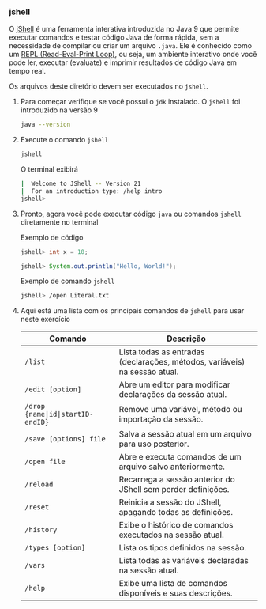 ### jshell

O [jShell](https://docs.oracle.com/en/java/javase/21/docs/specs/man/jshell.html) é uma ferramenta interativa introduzida no Java 9 que permite executar comandos e testar código Java de forma rápida, sem a necessidade de compilar ou criar um arquivo `.java`. Ele é conhecido como um [REPL (Read-Eval-Print Loop)](https://pt.wikipedia.org/wiki/REPL), ou seja, um ambiente interativo onde você pode ler, executar (evaluate) e imprimir resultados de código Java em tempo real.

Os arquivos deste diretório devem ser executados no `jshell`.

1. Para começar verifique se você possui o `jdk` instalado. O `jshell` foi introduzido na versão 9

    ```bash
    java --version
    ```

2. Execute o comando `jshell`
    ```bash
    jshell
    ```
    O terminal exibirá
    ```bash
    |  Welcome to JShell -- Version 21
    |  For an introduction type: /help intro
    jshell>
    ```

3. Pronto, agora você pode executar código `java` ou comandos `jshell` diretamente no terminal

    Exemplo de código 
    ```java
    jshell> int x = 10;

    jshell> System.out.println("Hello, World!");
    ```

    Exemplo de comando `jshell`
    ```bash
    jshell> /open Literal.txt
    ```

4. Aqui está uma lista com os principais comandos de `jshell` para usar neste exercício

    | Comando               | Descrição |
    |----------------------|-------------|
    | `/list`         | Lista todas as entradas (declarações, métodos, variáveis) na sessão atual. |
    | `/edit [option]` | Abre um editor para modificar declarações da sessão atual. |
    | `/drop {name\|id\|startID-endID}` | Remove uma variável, método ou importação da sessão. |
    | `/save [options] file` | Salva a sessão atual em um arquivo para uso posterior. |
    | `/open file` | Abre e executa comandos de um arquivo salvo anteriormente. |
    | `/reload` | Recarrega a sessão anterior do JShell sem perder definições. |
    | `/reset` | Reinicia a sessão do JShell, apagando todas as definições. |
    | `/history` | Exibe o histórico de comandos executados na sessão atual. |
    | `/types [option]` | Lista os tipos definidos na sessão. |
    | `/vars` | Lista todas as variáveis declaradas na sessão atual. |
    | `/help` | Exibe uma lista de comandos disponíveis e suas descrições. |